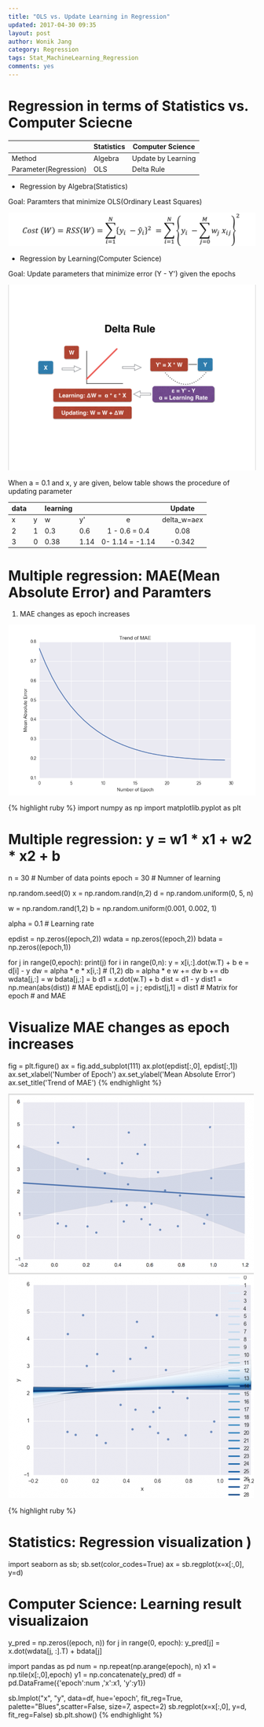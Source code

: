 ```yaml
---
title: "OLS vs. Update Learning in Regression"
updated: 2017-04-30 09:35
layout: post
author: Wonik Jang 
category: Regression
tags: Stat_MachineLearning_Regression
comments: yes
---
```



# **Regression in terms of Statistics vs. Computer Sciecne**

|                      | Statistics | Computer Science   |
|----------------------|------------|--------------------|
| Method               | Algebra    | Update by Learning |
| Parameter(Regression)| OLS        | Delta Rule         |


* Regression by Algebra(Statistics)

Goal: Paramters that minimize OLS(Ordinary Least Squares)

![rss](/result_images/rss.png  "rss")

* Regression by Learning(Computer Science)

Goal: Update parameters that minimize error (Y - Y') given the epochs

![delta](/result_images/delta.png  "delta")

When a = 0.1 and x, y are given, below table shows the procedure of updating parameter 

| data |   | learning |      |                 |    Update   |
|------|---|----------|------|:---------------:|:-----------:|  
| x    | y | w        | y'   | e               |delta_w=a*e*x|
| 2    | 1 | 0.3      | 0.6  | 1 - 0.6 = 0.4   |0.08         |
| 3    | 0 | 0.38     | 1.14 | 0- 1.14 = -1.14 |-0.342       |


# Multiple regression: MAE(Mean Absolute Error) and Paramters 

1. MAE changes as epoch increases 

![mae](/result_images/mae.png  "mae")

{% highlight ruby %}
import numpy as np
import matplotlib.pyplot as plt

# **Multiple regression: y = w1 * x1 + w2 * x2 + b**

n = 30 # Number of data points
epoch = 30 # Numner of learning

np.random.seed(0)
x = np.random.rand(n,2)
d = np.random.uniform(0, 5, n)

w = np.random.rand(1,2)
b = np.random.uniform(0.001, 0.002, 1)

alpha = 0.1 # Learning rate

epdist = np.zeros((epoch,2))
wdata = np.zeros((epoch,2))
bdata = np.zeros((epoch,1))

for j in range(0,epoch):
        print(j)
        for i in range(0,n):
                y = x[i,:].dot(w.T) + b
                e = d[i] - y
                dw = alpha * e * x[i,:] # (1,2)
                db = alpha * e
                w += dw
                b += db
        wdata[j,:] = w
        bdata[j,:] = b
        d1 = x.dot(w.T) + b
        dist = d1 - y
        dist1 = np.mean(abs(dist)) # MAE
        epdist[j,0] = j ; epdist[j,1] = dist1 # Matrix for epoch # and MAE

# Visualize MAE changes as epoch increases
fig = plt.figure()
ax = fig.add_subplot(111)
ax.plot(epdist[:,0], epdist[:,1])
ax.set_xlabel('Number of Epoch')
ax.set_ylabel('Mean Absolute Error')
ax.set_title('Trend of MAE')
{% endhighlight %}

![regplot2](/result_images/regplot2_resized.png  "regplot2") ![learning_plot](/result_images/learning_plot_resized.png  "learning_plot")


{% highlight ruby %}

# Statistics: Regression visualization )
import seaborn as sb; sb.set(color_codes=True)
ax = sb.regplot(x=x[:,0], y=d)


# Computer Science: Learning result visualizaion
y_pred = np.zeros((epoch, n))
for j in range(0, epoch):
    y_pred[j] = x.dot(wdata[j, :].T) + bdata[j]

import pandas as pd
num = np.repeat(np.arange(epoch), n)
x1 = np.tile(x[:,0],epoch)
y1 = np.concatenate(y_pred)
df = pd.DataFrame({'epoch':num ,'x':x1, 'y':y1})

sb.lmplot("x", "y", data=df, hue='epoch', fit_reg=True, palette="Blues",scatter=False, size=7, aspect=2)
sb.regplot(x=x[:,0], y=d, fit_reg=False)
sb.plt.show()
{% endhighlight %}
